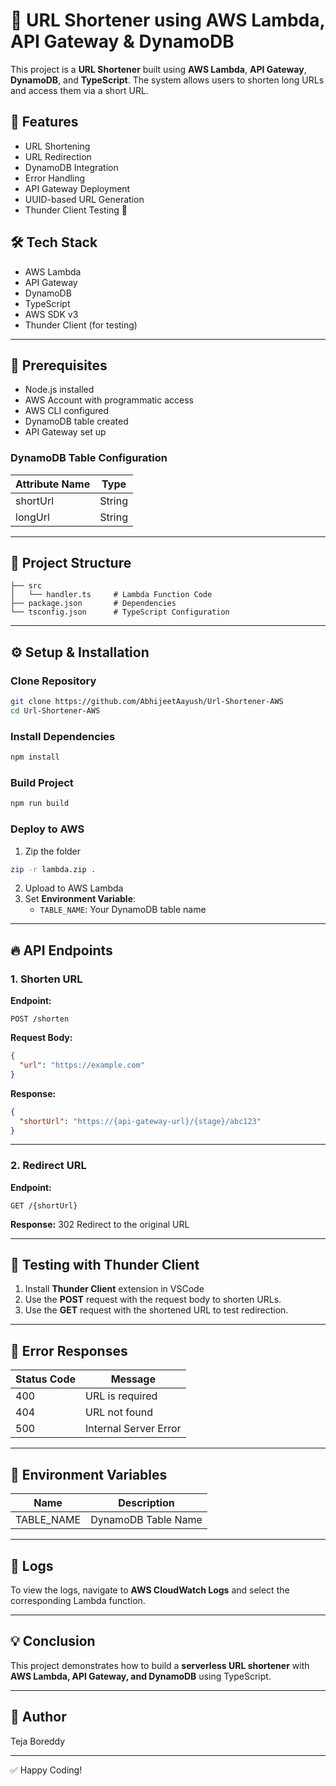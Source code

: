 # 🚀 URL Shortener using AWS Lambda, API Gateway & DynamoDB

This project is a **URL Shortener** built using **AWS Lambda**, **API Gateway**, **DynamoDB**, and **TypeScript**. The system allows users to shorten long URLs and access them via a short URL.

## 📌 Features
- URL Shortening
- URL Redirection
- DynamoDB Integration
- Error Handling
- API Gateway Deployment
- UUID-based URL Generation
- Thunder Client Testing 💪

## 🛠️ Tech Stack
- AWS Lambda
- API Gateway
- DynamoDB
- TypeScript
- AWS SDK v3
- Thunder Client (for testing)

---

## 🔑 Prerequisites
- Node.js installed
- AWS Account with programmatic access
- AWS CLI configured
- DynamoDB table created
- API Gateway set up

### DynamoDB Table Configuration
| Attribute Name | Type   |
|---------------|--------|
| shortUrl      | String |
| longUrl       | String |

---

## 📄 Project Structure
```
├── src
│   └── handler.ts     # Lambda Function Code
├── package.json       # Dependencies
└── tsconfig.json      # TypeScript Configuration
```

---

## ⚙️ Setup & Installation
### Clone Repository
```bash
git clone https://github.com/AbhijeetAayush/Url-Shortener-AWS
cd Url-Shortener-AWS
```

### Install Dependencies
```bash
npm install
```

### Build Project
```bash
npm run build
```

### Deploy to AWS
1. Zip the folder
```bash
zip -r lambda.zip .
```
2. Upload to AWS Lambda
3. Set **Environment Variable**:
   - `TABLE_NAME`: Your DynamoDB table name

---

## 🔥 API Endpoints

### 1. Shorten URL
**Endpoint:**
```
POST /shorten
```
**Request Body:**
```json
{
  "url": "https://example.com"
}
```
**Response:**
```json
{
  "shortUrl": "https://{api-gateway-url}/{stage}/abc123"
}
```
---

### 2. Redirect URL
**Endpoint:**
```
GET /{shortUrl}
```
**Response:**
302 Redirect to the original URL

---

## 🎯 Testing with Thunder Client
1. Install **Thunder Client** extension in VSCode
2. Use the **POST** request with the request body to shorten URLs.
3. Use the **GET** request with the shortened URL to test redirection.

---

## 💪 Error Responses
| Status Code | Message              |
|-------------|---------------------|
| 400         | URL is required     |
| 404         | URL not found      |
| 500         | Internal Server Error |

---

## 📌 Environment Variables
| Name       | Description           |
|------------|---------------------|
| TABLE_NAME | DynamoDB Table Name |

---

## 📌 Logs
To view the logs, navigate to **AWS CloudWatch Logs** and select the corresponding Lambda function.

---

## 💡 Conclusion
This project demonstrates how to build a **serverless URL shortener** with **AWS Lambda, API Gateway, and DynamoDB** using TypeScript.

---

## 📌 Author
Teja Boreddy

---

✅ Happy Coding!

